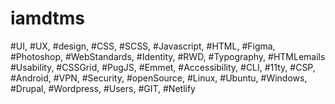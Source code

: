 # iamdtms

#UI, #UX, #design, #CSS, #SCSS, #Javascript, #HTML, #Figma, #Photoshop, #WebStandards, #Identity, #RWD, #Typography, #HTMLemails #Usability, #CSSGrid, #PugJS, #Emmet, #Accessibility, #CLI, #11ty, #CSP, #Android, #VPN, #Security, #openSource, #Linux, #Ubuntu, #Windows, #Drupal, #Wordpress, #Users, #GIT, #Netlify
